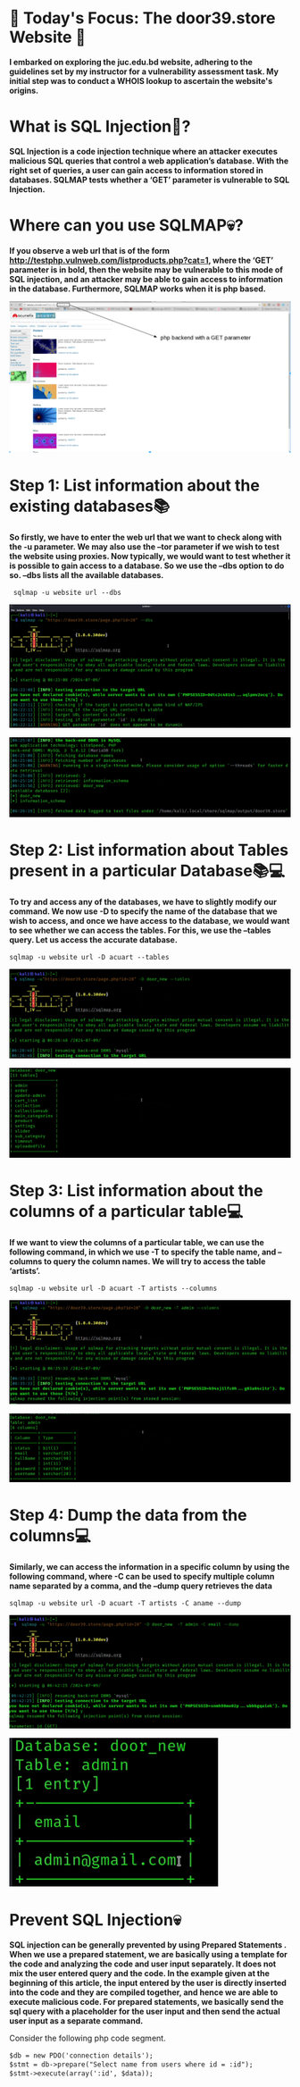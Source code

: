 # 🎯 Today's Focus: The door39.store Website 🎯

**I embarked on exploring the juc.edu.bd website, adhering to the guidelines set by my instructor for a vulnerability assessment task. My initial step was to conduct a WHOIS lookup to ascertain the website's origins.**

# What is SQL Injection💉?

**SQL Injection is a code injection technique where an attacker executes malicious SQL queries that control a web application’s database. With the right set of queries, a user can gain access to information stored in databases. SQLMAP tests whether a ‘GET’ parameter is vulnerable to SQL Injection.** 

# Where can you use SQLMAP💀?

**If you observe a web url that is of the form http://testphp.vulnweb.com/listproducts.php?cat=1, where the ‘GET’ parameter is in bold, then the website may be vulnerable to this mode of SQL injection, and an attacker may be able to gain access to information in the database. Furthermore, SQLMAP works when it is php based.** 

![Whois](img/website.png)

# Step 1: List information about the existing databases📚 

**So firstly, we have to enter the web url that we want to check along with the -u parameter. We may also use the –tor parameter if we wish to test the website using proxies. Now typically, we would want to test whether it is possible to gain access to a database. So we use the –dbs option to do so. –dbs lists all the available databases.**
```
 sqlmap -u website url --dbs 
```
![Whois](img/10.png)

![Whois](img/2.png)

# Step 2: List information about Tables present in a particular Database📚💻

**To try and access any of the databases, we have to slightly modify our command. We now use -D to specify the name of the database that we wish to access, and once we have access to the database, we would want to see whether we can access the tables. For this, we use the –tables query. Let us access the accurate database.** 
```
sqlmap -u website url -D acuart --tables
```
![Whois](img/3.png)

![Whois](img/4.png)

# Step 3: List information about the columns of a particular table💻 

**If we want to view the columns of a particular table, we can use the following command, in which we use -T to specify the table name, and –columns to query the column names. We will try to access the table ‘artists’.** 
```
sqlmap -u website url -D acuart -T artists --columns

``` 
![Whois](img/5.png)

![Whois](img/6.png)

# Step 4: Dump the data from the columns💻

**Similarly, we can access the information in a specific column by using the following command, where -C can be used to specify multiple column name separated by a comma, and the –dump query retrieves the data**
```
sqlmap -u website url -D acuart -T artists -C aname --dump
``` 
![Whois](img/7.png)

![Whois](img/9.png)


# Prevent SQL Injection💀

**SQL injection can be generally prevented by using Prepared Statements . When we use a prepared statement, we are basically using a template for the code and analyzing the code and user input separately. It does not mix the user entered query and the code. In the example given at the beginning of this article, the input entered by the user is directly inserted into the code and they are compiled together, and hence we are able to execute malicious code. For prepared statements, we basically send the sql query with a placeholder for the user input and then send the actual user input as a separate command.**

Consider the following php code segment. 
```
$db = new PDO('connection details');
$stmt = db->prepare("Select name from users where id = :id");
$stmt->execute(array(':id', $data));
```
